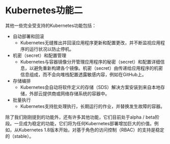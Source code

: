 # Kubernetes功能二

其他一些完全受支持的Kubernetes功能包括：

* 自动部署和回滚
  * Kubernetes无缝推出并回滚应用程序更新和配置更改，并不断监视应用程序的运行状况以防止停机。
* 机密（secret）和配置管理
  * Kubernetes与容器镜像分开管理应用程序的秘密（secret）和配置详细信息，以避免重新构建各个镜像。机密（secret）由传递给应用程序的机密信息组成，而不会向堆栈配置透露敏感内容，例如在GitHub上。
* 存储编排
  * Kubernetes会自动将软件定义的存储（SDS）解决方案安装到来自本地存储，外部云提供商或网络存储系统的容器中。
* 批量执行
  * Kubernetes支持批处理执行，长期运行的作业，并替换发生故障的容器。

除了我们刚刚提到的功能外，还有许多其他功能，它们目前处于alpha / beta阶段。一旦成为稳定的功能，它们将为任何Kubernetes部署增加巨大的价值。例如，从Kubernetes 1.8版本开始，对基于角色的访问控制（RBAC）的支持是稳定的（stable）。

